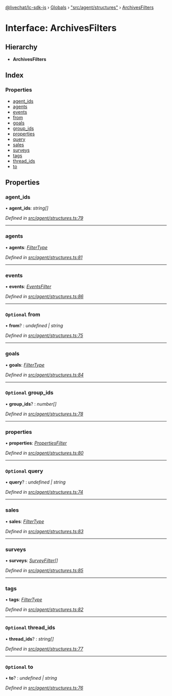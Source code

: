 [@livechat/lc-sdk-js](../README.md) › [Globals](../globals.md) › ["src/agent/structures"](../modules/_src_agent_structures_.md) › [ArchivesFilters](_src_agent_structures_.archivesfilters.md)

# Interface: ArchivesFilters

## Hierarchy

* **ArchivesFilters**

## Index

### Properties

* [agent_ids](_src_agent_structures_.archivesfilters.md#agent_ids)
* [agents](_src_agent_structures_.archivesfilters.md#agents)
* [events](_src_agent_structures_.archivesfilters.md#events)
* [from](_src_agent_structures_.archivesfilters.md#optional-from)
* [goals](_src_agent_structures_.archivesfilters.md#goals)
* [group_ids](_src_agent_structures_.archivesfilters.md#optional-group_ids)
* [properties](_src_agent_structures_.archivesfilters.md#properties)
* [query](_src_agent_structures_.archivesfilters.md#optional-query)
* [sales](_src_agent_structures_.archivesfilters.md#sales)
* [surveys](_src_agent_structures_.archivesfilters.md#surveys)
* [tags](_src_agent_structures_.archivesfilters.md#tags)
* [thread_ids](_src_agent_structures_.archivesfilters.md#optional-thread_ids)
* [to](_src_agent_structures_.archivesfilters.md#optional-to)

## Properties

###  agent_ids

• **agent_ids**: *string[]*

*Defined in [src/agent/structures.ts:79](https://github.com/livechat/lc-sdk-js/blob/3cb601c/src/agent/structures.ts#L79)*

___

###  agents

• **agents**: *[FilterType](_src_agent_structures_.filtertype.md)*

*Defined in [src/agent/structures.ts:81](https://github.com/livechat/lc-sdk-js/blob/3cb601c/src/agent/structures.ts#L81)*

___

###  events

• **events**: *[EventsFilter](_src_agent_structures_.eventsfilter.md)*

*Defined in [src/agent/structures.ts:86](https://github.com/livechat/lc-sdk-js/blob/3cb601c/src/agent/structures.ts#L86)*

___

### `Optional` from

• **from**? : *undefined | string*

*Defined in [src/agent/structures.ts:75](https://github.com/livechat/lc-sdk-js/blob/3cb601c/src/agent/structures.ts#L75)*

___

###  goals

• **goals**: *[FilterType](_src_agent_structures_.filtertype.md)*

*Defined in [src/agent/structures.ts:84](https://github.com/livechat/lc-sdk-js/blob/3cb601c/src/agent/structures.ts#L84)*

___

### `Optional` group_ids

• **group_ids**? : *number[]*

*Defined in [src/agent/structures.ts:78](https://github.com/livechat/lc-sdk-js/blob/3cb601c/src/agent/structures.ts#L78)*

___

###  properties

• **properties**: *[PropertiesFilter](_src_agent_structures_.propertiesfilter.md)*

*Defined in [src/agent/structures.ts:80](https://github.com/livechat/lc-sdk-js/blob/3cb601c/src/agent/structures.ts#L80)*

___

### `Optional` query

• **query**? : *undefined | string*

*Defined in [src/agent/structures.ts:74](https://github.com/livechat/lc-sdk-js/blob/3cb601c/src/agent/structures.ts#L74)*

___

###  sales

• **sales**: *[FilterType](_src_agent_structures_.filtertype.md)*

*Defined in [src/agent/structures.ts:83](https://github.com/livechat/lc-sdk-js/blob/3cb601c/src/agent/structures.ts#L83)*

___

###  surveys

• **surveys**: *[SurveyFilter](_src_agent_structures_.surveyfilter.md)[]*

*Defined in [src/agent/structures.ts:85](https://github.com/livechat/lc-sdk-js/blob/3cb601c/src/agent/structures.ts#L85)*

___

###  tags

• **tags**: *[FilterType](_src_agent_structures_.filtertype.md)*

*Defined in [src/agent/structures.ts:82](https://github.com/livechat/lc-sdk-js/blob/3cb601c/src/agent/structures.ts#L82)*

___

### `Optional` thread_ids

• **thread_ids**? : *string[]*

*Defined in [src/agent/structures.ts:77](https://github.com/livechat/lc-sdk-js/blob/3cb601c/src/agent/structures.ts#L77)*

___

### `Optional` to

• **to**? : *undefined | string*

*Defined in [src/agent/structures.ts:76](https://github.com/livechat/lc-sdk-js/blob/3cb601c/src/agent/structures.ts#L76)*
